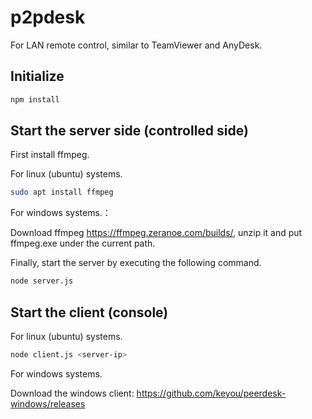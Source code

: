 # p2pdesk

For LAN remote control, similar to TeamViewer and AnyDesk.

## Initialize

```bash
npm install
```

## Start the server side (controlled side)

First install ffmpeg.

For linux (ubuntu) systems.

```bash
sudo apt install ffmpeg
```

For windows systems.：

Download ffmpeg https://ffmpeg.zeranoe.com/builds/, unzip it and put ffmpeg.exe under the current path.

Finally, start the server by executing the following command.

```bash
node server.js
```

## Start the client (console)

For linux (ubuntu) systems.

```bash
node client.js <server-ip>
```
For windows systems.

Download the windows client: <https://github.com/keyou/peerdesk-windows/releases>

